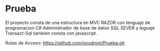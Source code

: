 # Prueba


El proyecto consta de una estructura en MVC RAZOR con lenguaje de programacion C# 
Administrador de base de datos SQL SEVER y leguaje Transact-Sql
tambien consta con javascript.

Rutas de Acceso: https://github.com/jsrodrom/Prueba.git
